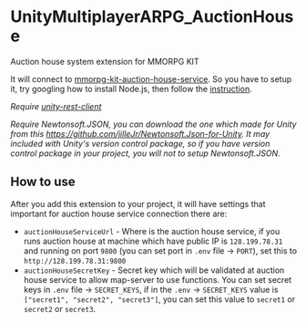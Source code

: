 # UnityMultiplayerARPG_AuctionHouse
Auction house system extension for MMORPG KIT

It will connect to [mmorpg-kit-auction-house-service](https://github.com/insthync/mmorpg-kit-auction-house-service). So you have to setup it, try googling how to install Node.js, then follow the [instruction](https://github.com/insthync/mmorpg-kit-auction-house-service/blob/main/README.md).

*Require [unity-rest-client](https://github.com/insthync/unity-rest-client)*

*Require Newtonsoft.JSON, you can download the one which made for Unity from this https://github.com/jilleJr/Newtonsoft.Json-for-Unity. It may included with Unity's version control package, so if you have version control package in your project, you will not to setup Newtonsoft.JSON.*

## How to use

After you add this extension to your project, it will have settings that important for auction house service connection there are:

- `auctionHouseServiceUrl` - Where is the auction house service, if you runs auction house at machine which have public IP is `128.199.78.31` and running on port `9800` (you can set port in `.env` file -> `PORT`), set this to `http://128.199.78.31:9800`
- `auctionHouseSecretKey` - Secret key which will be validated at auction house service to allow map-server to use functions. You can set secret keys in `.env` file -> `SECRET_KEYS`, if in the `.env` -> `SECRET_KEYS` value is `["secret1", "secret2", "secret3"]`, you can set this value to `secret1` or `secret2` or `secret3`.
